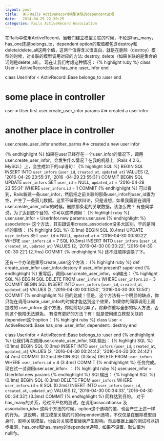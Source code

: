 ```yaml
---
layout: post
title:  关于Rails ActiveRecord模型关联的dependent选项
date:   2014-04-29 22:30:25
categories: Rails ActiveRecord Association
---
```


在Rails中使用ActiveRecord，当我们建立模型关联的时候，不论是has_many，has_one还是belongs_to，dependent option的取值都包含destroy和delete/delete_all这两个值，这两个值得含义很直白，就是在删除（destroy）模型的时候，对关联的模型调用对应的方法: destroy, delete（如果关联的是集合的话则是delete_all）。
现在让我们考虑这种情况：
{% highlight ruby %}
  class User < ActiveRecord::Base
    has_one :user_infor
  end

  class UserInfor < ActivRecord::Base
    belongs_to :user
  end

  # some place in controller
  user = User.first
  user.create_user_infor params #=> created a user infor

  # another place in controller
  user.create_user_infor another_parms #=> created a new user infor

{% endhighlight %}
如果在user已经存在一个user_infor的情况下，调用user.create_user_infor，会发生什么情况？在我的机器上（Rails 4.2.6， MySQL）上，会生成如下的sql语句：
{% highlight SQL %}
   BEGIN
  SQL INSERT INTO `user_infors` (`user_id`, `created_at`, `updated_at`) VALUES (2, '2016-04-29 23:55:31', '2016
-04-29 23:55:31')
   COMMIT
   BEGIN
  SQL UPDATE `user_infors` SET `user_id` = NULL, `updated_at` = '2016-04-29 23:55:31' WHERE `user_infors`.`id` = 1
   COMMIT
{% endhighlight %}
可以看到，Rails新建一条user_infor，然后把之前关联的那条user_infor的user_id置为空，产生了一条孤儿数据。这里不做需求辩论，只是设想，如果我需要在调用user.create_user_infor的时候，删除那条老的关联数据，该怎么做？
有些同学说，为了达到这个目的，你可以这样调用：
{% highlight ruby %}
  user.user_infor = UserInfor.new params
  user.save
{% endhighlight %}
association= 这个方法，其实跟调用create_association没多大区别，干的是同样的事情：
{% highlight SQL %}
   (0.1ms)  BEGIN
  SQL (0.4ms)  UPDATE `user_infors` SET `user_id` = NULL, `updated_at` = '2016-04-30 00:30:22' WHERE `user_infors`.`id` = 7
  SQL (0.3ms)  INSERT INTO `user_infors` (`user_id`, `created_at`, `updated_at`) VALUES (2, '2016-04-30 00:30:22', '2016-04-30 00:
30:22')
   (2.7ms)  COMMIT
{% endhighlight %}
还不过顺序调换了下。

还有一个办法是重写create_user这个方法：
{% highlight ruby %}
  def create_user_infor
    user_infor.destory if user_infor.present?
    super
  end
{% endhighlight %}
重写后，调用user.create_user_infor，sql输出：
{% highlight SQL %}
   BEGIN
  SQL DELETE FROM `user_infors` WHERE `user_infors`.`id` = 3
   COMMIT
   BEGIN
  SQL INSERT INTO `user_infors` (`user_id`, `created_at`, `updated_at`) VALUES (2, '2016-04-30 00:13:50', '2016-04-30 00:
13:50')
   COMMIT
{% endhighlight %}
目的达成！但是，这个方法有一个明显的缺点，你只能在调用create_user_infor的时候才能达到这个效果，如果你的同事调用上面提过的 user_infor= 这个方法，你就前功尽弃了。除非你重写全部的写入方法，否则这个缺陷无法避免。
有没有更好的方法？有！就是使用建立模型关联的dependent这个option：
{% highlight ruby %}
  class User < ActiveRecord::Base
    has_one :user_infor, dependent: :destroy
  end

  class UserInfor < ActivRecord::Base
    belongs_to :user
  end
{% endhighlight %}
让我们再次调用user.create_user_infor, SQL输出：
{% highlight SQL %}
   (0.1ms)  BEGIN
  SQL (0.3ms)  INSERT INTO `user_infors` (`user_id`, `created_at`, `updated_at`) VALUES (2, '2016-04-30 00:24:42', '2016-04-30 00:
24:42')
   (4.7ms)  COMMIT
   (0.2ms)  BEGIN
  SQL (0.3ms)  DELETE FROM `user_infors` WHERE `user_infors`.`id` = 4
   (3.4ms)  COMMIT
{% endhighlight %}
任务完成。现在试一试调用user.user_infor= ：
{% highlight ruby %}
  user.user_infor = UserInfor.new params
{% endhighlight %}
SQL输出：
{% highlight SQL %}
   (0.1ms)  BEGIN
  SQL (0.3ms)  DELETE FROM `user_infors` WHERE `user_infors`.`id` = 8
  SQL (0.2ms)  INSERT INTO `user_infors` (`user_id`, `created_at`, `updated_at`) VALUES (2, '2016-04-30 00:34:33', '2016-04-30 00:
34:33')
   (3.3ms)  COMMIT
{% endhighlight %}
同样达到目的。
对于has_many的关系，经过不严格的测试，在调用associations= 及 association_ids= 这两个方法的时候，option这个选项的值，也会产生上述一样的行为。
这说明，建立模型关联的时的dependent选项，不仅仅是在删除模型自身时，影响关联模型，也会对关联模型替换产生影响。而且根据上面的测试可以初步推测，has_one和has_many的dependent选项，如果不设置，默认值为nullify。
